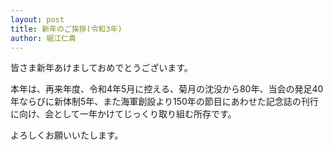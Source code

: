 ```yaml
---
layout: post
title: 新年のご挨拶(令和3年)
author: 堀江仁貴
---
```

皆さま新年あけましておめでとうございます。

本年は、再来年度、令和4年5月に控える、菊月の沈没から80年、当会の発足40年ならびに新体制5年、また海軍創設より150年の節目にあわせた記念誌の刊行に向け、会として一年かけてじっくり取り組む所存です。

よろしくお願いいたします。

